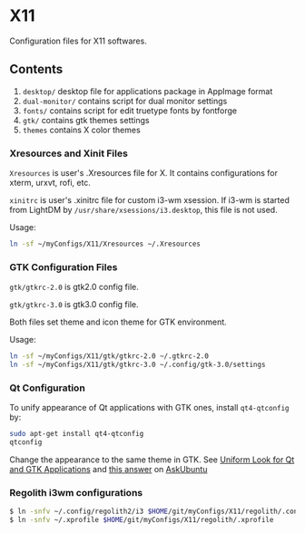 # X11

Configuration files for X11 softwares.

## Contents

1. `desktop/` desktop file for applications package in AppImage format
1. `dual-monitor/` contains script for dual monitor settings
1. `fonts/` contains script for edit truetype fonts by fontforge
1. `gtk/` contains gtk themes settings
1. `themes` contains X color themes

### Xresources and Xinit Files

`Xresources` is user's .Xresources file for X. It contains configurations for xterm, urxvt, rofi, etc.

`xinitrc` is user's .xinitrc file for custom i3-wm xsession. If i3-wm is started from LightDM by `/usr/share/xsessions/i3.desktop`, this file is not used.

Usage:

```sh
ln -sf ~/myConfigs/X11/Xresources ~/.Xresources
```

### GTK Configuration Files

`gtk/gtkrc-2.0` is gtk2.0 config file.

`gtk/gtkrc-3.0` is gtk3.0 config file.

Both files set theme and icon theme for GTK environment.

Usage:

```sh
ln -sf ~/myConfigs/X11/gtk/gtkrc-2.0 ~/.gtkrc-2.0
ln -sf ~/myConfigs/X11/gtk/gtkrc-3.0 ~/.config/gtk-3.0/settings
```

### Qt Configuration

To unify appearance of Qt applications with GTK ones, install `qt4-qtconfig` by:

```sh
sudo apt-get install qt4-qtconfig
qtconfig
```

Change the appearance to the same theme in GTK. See [Uniform Look for Qt and GTK Applications](https://wiki.archlinux.org/index.php/Uniform_Look_for_Qt_and_GTK_Applications) and [this answer](http://askubuntu.com/a/22319) on [AskUbuntu](http://askubuntu.com/)

### Regolith i3wm configurations

```bash
$ ln -snfv ~/.config/regolith2/i3 $HOME/git/myConfigs/X11/regolith/.config/regolith2/i3
$ ln -snfv ~/.xprofile $HOME/git/myConfigs/X11/regolith/.xprofile
```
